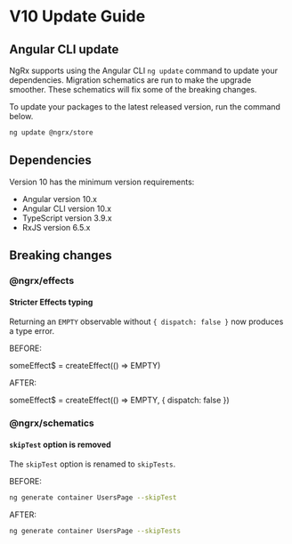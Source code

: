 # V10 Update Guide

## Angular CLI update

NgRx supports using the Angular CLI `ng update` command to update your dependencies. Migration schematics are run to make the upgrade smoother. These schematics will fix some of the breaking changes.

To update your packages to the latest released version, run the command below.

```sh
ng update @ngrx/store
```

## Dependencies

Version 10 has the minimum version requirements:

- Angular version 10.x
- Angular CLI version 10.x
- TypeScript version 3.9.x
- RxJS version 6.5.x

## Breaking changes

### @ngrx/effects

#### Stricter Effects typing

Returning an `EMPTY` observable without `{ dispatch: false }` now produces a type error.

BEFORE:

someEffect$ = createEffect(() => EMPTY)

AFTER:

someEffect$ = createEffect(() => EMPTY, { dispatch: false })


### @ngrx/schematics

#### `skipTest` option is removed

The `skipTest` option is renamed to `skipTests`.

BEFORE:

```bash
ng generate container UsersPage --skipTest
```

AFTER:

```bash
ng generate container UsersPage --skipTests
```
